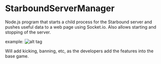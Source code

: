 StarboundServerManager
======================

Node.js program that starts a child process for the Starbound server and pushes useful data to a web page using Socket.io. Also allows starting and stopping of the server.

example:
![alt tag](http://i.imgur.com/CAHmKqm.gif)

Will add kicking, banning, etc, as the developers add the features into the base game.
